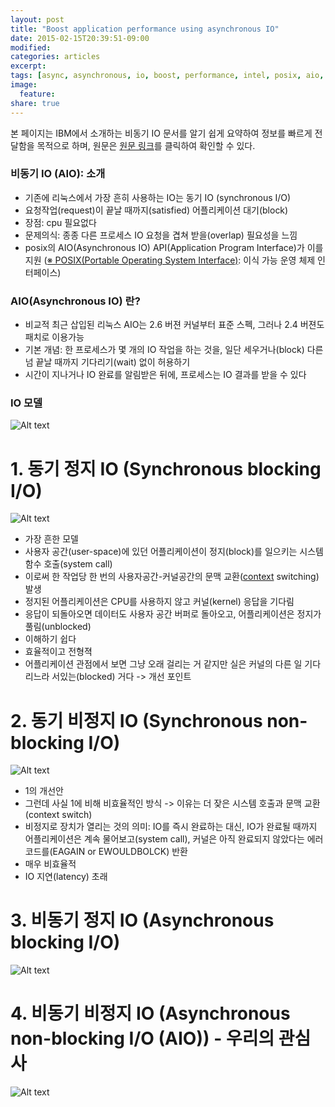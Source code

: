 ```yaml
---
layout: post
title: "Boost application performance using asynchronous IO"
date: 2015-02-15T20:39:51-09:00
modified:
categories: articles
excerpt:
tags: [async, asynchronous, io, boost, performance, intel, posix, aio, api, ibm]
image:
  feature:
share: true
---
```


본 페이지는 IBM에서 소개하는 비동기 IO 문서를 알기 쉽게 요약하여 정보를 빠르게 전달함을 목적으로 하며, 원문은 [원문 링크](http://www.ibm.com/developerworks/library/l-async/)를 클릭하여 확인할 수 있다.

### 비동기 IO (AIO): 소개

 - 기존에 리눅스에서 가장 흔히 사용하는 IO는 동기 IO (synchronous I/O)
 - 요청작업(request)이 끝날 때까지(satisfied) 어플리케이션 대기(block)
 - 장점: cpu 필요없다
 - 문제의식: 종종 다른 프로세스 IO 요청을 겹쳐 받을(overlap) 필요성을 느낌
 - posix의 AIO(Asynchronous IO) API(Application Program Interface)가 이를 지원 ([※ POSIX(Portable Operating System Interface)](http://ko.wikipedia.org/wiki/POSIX): 이식 가능 운영 체제 인터페이스)
  
  
### AIO(Asynchronous IO) 란?

 - 비교적 최근 삽입된 리눅스 AIO는 2.6 버젼 커널부터 표준 스펙, 그러나 2.4 버젼도 패치로 이용가능
 - 기본 개념: 한 프로세스가 몇 개의 IO 작업을 하는 것을, 일단 세우거나(block) 다른 넘 끝날 때까지 기다리기(wait) 없이 허용하기
 - 시간이 지나거나 IO 완료를 알림받은 뒤에, 프로세스는 IO 결과를 받을 수 있다
  
  
### IO 모델

![Alt text](http://www.ibm.com/developerworks/library/l-async/figure1.gif "그림 1. 리눅스 IO 모델 간략 구조")

# 1. 동기 정지 IO (Synchronous blocking I/O)
![Alt text](http://www.ibm.com/developerworks/library/l-async/figure2.gif "그림 2. 동기 정지 IO 모델의 전형적인 흐름도")
 - 가장 흔한 모델
 - 사용자 공간(user-space)에 있던 어플리케이션이 정지(block)를 일으키는 시스템 함수 호출(system call)
 - 이로써 한 작업당 한 번의 사용자공간-커널공간의 문맥 교환([context](http://en.wikipedia.org/wiki/Context_(computing)) switching) 발생
 - 정지된 어플리케이션은 CPU를 사용하지 않고 커널(kernel) 응답을 기다림
 - 응답이 되돌아오면 데이터도 사용자 공간 버퍼로 돌아오고, 어플리케이션은 정지가 풀림(unblocked)
 - 이해하기 쉽다
 - 효율적이고 전형젹
 - 어플리케이션 관점에서 보면 그냥 오래 걸리는 거 같지만 실은 커널의 다른 일 기다리느라 서있는(blocked) 거다 -> 개선 포인트

# 2. 동기 비정지 IO (Synchronous non-blocking I/O)
![Alt text](http://www.ibm.com/developerworks/library/l-async/figure3.gif "그림 3. 동기 비정지 IO 모델의 전형적인 흐름도")
 - 1의 개선안
 - 그런데 사실 1에 비해 비효율적인 방식 -> 이유는 더 잦은 시스템 호출과 문맥 교환(context switch)
 - 비정지로 장치가 열리는 것의 의미: IO를 즉시 완료하는 대신, IO가 완료될 때까지 어플리케이션은 계속 물어보고(system call), 커널은 아직 완료되지 않았다는 에러 코드를(EAGAIN or EWOULDBOLCK) 반환
 - 매우 비효율적
 - IO 지연(latency) 초래

# 3. 비동기 정지 IO (Asynchronous blocking I/O)
![Alt text](http://www.ibm.com/developerworks/library/l-async/figure4.gif "그림 4. 비동기 정지 IO 모델의 전형적인 흐름도")

# 4. 비동기 비정지 IO (Asynchronous non-blocking I/O (AIO)) - 우리의 관심사
![Alt text](http://www.ibm.com/developerworks/library/l-async/figure5.gif "그림 5. 비동기 정지 IO 모델의 전형적인 흐름도")